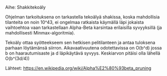 Aihe: Shakkitekoäly

Ohjelman tarkoituksena on tarkastella tekoälyä shakissa, koska mahdollisia tilanteita on noin 10^43, ei ongelmaa ratkaista käymällä läpi jokaista vaihtoehtoa vaan tarkastellaan Alpha-Beta karsintaa erilaisilla syvyyksillä (ja mahdollisesti Minmax-algoritmia).

Tekoäly ottaa syötteekseem sen hetkisen pelitilanteen ja antaa tuloksena parhaan löytämänsä siirron. Aikavaativuutena odotettavissa on O(b^d) jossa b on haarautumisaste ja d läpikäytävä syvyys. Keskiarvon pitäisi olla lähellä O(b^(3d/4))

Lähteet: https://en.wikipedia.org/wiki/Alpha%E2%80%93beta_pruning
